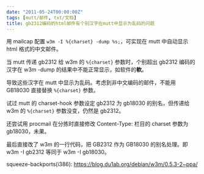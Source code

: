 ```yaml
---
date: "2011-05-24T00:00:00Z"
tags: [mutt/邮件, txt/文档]
title: gb2312编码的html邮件有个别汉字在mutt中显示为乱码的问题
---
```


用 mailcap 配置 `w3m -I %{charset} -dump %s;`，可实现在 mutt 中自动显示 html 格式的中文邮件。

当 mutt 传递 gb2312 给 w3m 的 `%{charset}` 参数时，个别超出 gb2312 编码的汉字在 w3m -dump 的结果中不能正常显示，如软件的**軟**。

导致这些汉字在 mutt 中显示为乱码。考虑到非中文编码的邮件，不能用 GB18030 直接替换 `%{charset}` 参数。

试过 mutt 的 charset-hook 参数设定 gb2312 为 gb18030 的别名，但传递给 w3m 的 `%{charset}` 参数没变，仍然是 gb2312。

还尝试用 procmail 在分拣时直接修改 Content-Type: 栏目的 charset 参数为 gb18030，未果。

最后直接改了 w3m 的一行代码，把 GB2312 作为 GB18030 的别名处理。即 w3m -I gb2312 等同于 w3m -I gb18030。

squeeze-backports(i386): <https://blog.du1ab.org/debian/w3m/0.5.3-2~ppa/>

